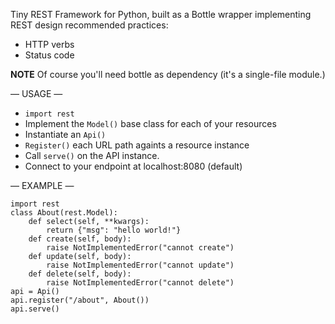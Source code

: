 Tiny REST Framework for Python,
built as a Bottle wrapper implementing REST design recommended practices:
  - HTTP verbs
  - Status code

**NOTE**
Of course you'll need bottle as dependency (it's a single-file module.)

— USAGE —

  - `import rest`
  - Implement the `Model()` base class for each of your resources
  - Instantiate an `Api()`
  - `Register()` each URL path againts a resource instance
  - Call `serve()` on the API instance.
  - Connect to your endpoint at localhost:8080 (default)

— EXAMPLE —

	import rest
	class About(rest.Model):
		def select(self, **kwargs):
			return {"msg": "hello world!"}
		def create(self, body):
			raise NotImplementedError("cannot create")
		def update(self, body):
			raise NotImplementedError("cannot update")
		def delete(self, body):
			raise NotImplementedError("cannot delete")
	api = Api()
	api.register("/about", About())
	api.serve()

